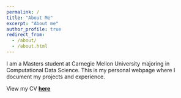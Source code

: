 ```yaml
---
permalink: /
title: "About Me"
excerpt: "About me"
author_profile: true
redirect_from: 
  - /about/
  - /about.html
---
```


I am a Masters student at Carnegie Mellon University majoring in Computational Data Science.
This is my personal webpage where I document my projects and experience.

View my CV **[here](https://vivekg-cmu.github.io/files/Resume_Vivek_Gupta.pdf)**
